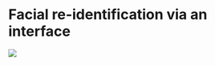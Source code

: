 <h1>Facial re-identification via an interface</h1>
<img src='https://www.google.com/imgres?imgurl=https%3A%2F%2Fblog.axopen.com%2F2019%2F09%2Fopencv-logo.png&imgrefurl=https%3A%2F%2Fblog.axopen.com%2F2019%2F09%2Fopen-cv-cest-quoi%2F&tbnid=1gNRBVPY5Asx1M&vet=12ahUKEwi3wNqW6KnzAhXLDWMBHZFuC_EQMygBegUIARCuAQ..i&docid=Z6P_hK5dI6IU2M&w=600&h=222&q=opencv&ved=2ahUKEwi3wNqW6KnzAhXLDWMBHZFuC_EQMygBegUIARCuAQ'>
